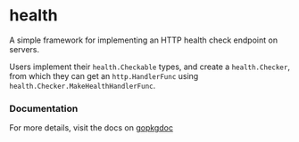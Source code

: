 # health

A simple framework for implementing an HTTP health check endpoint on servers.

Users implement their `health.Checkable` types, and create a `health.Checker`, from which they can get an `http.HandlerFunc` using `health.Checker.MakeHealthHandlerFunc`.

### Documentation

For more details, visit the docs on [gopkgdoc](http://godoc.org/github.com/coreos/pkg/health)

